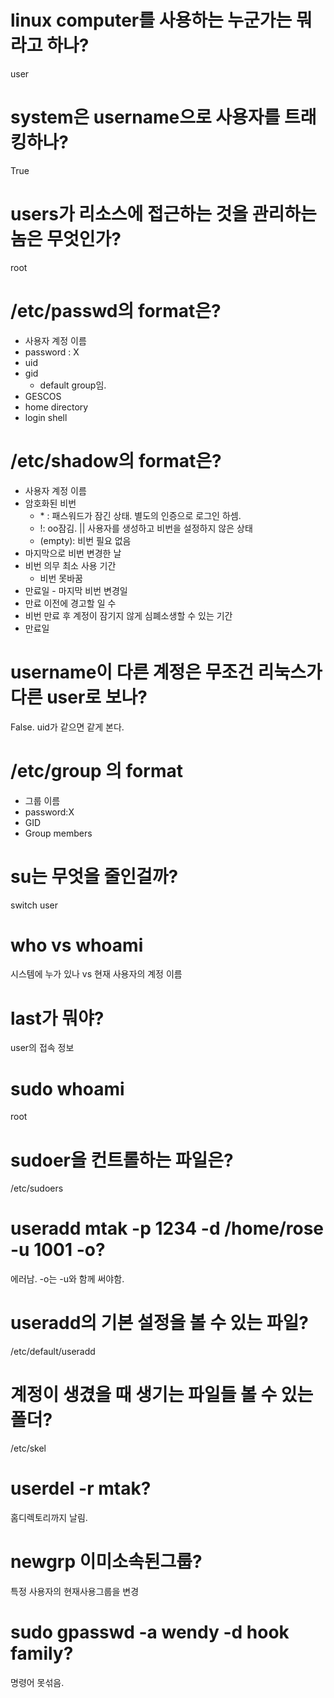 # linux computer를 사용하는 누군가는 뭐라고 하나?

user

# system은 username으로 사용자를 트래킹하나?

True

# users가 리소스에 접근하는 것을 관리하는 놈은 무엇인가?

root

# /etc/passwd의 format은?

* 사용자 계정 이름
* password : X
* uid
* gid
  * default group임.
* GESCOS
* home directory
* login shell

# 

# /etc/shadow의 format은?

* 사용자 계정 이름
* 암호화된 비번 
  * \* : 패스워드가 잠긴 상태. 별도의 인증으로 로그인 하셈.
  * !: oo잠김. || 사용자를 생성하고 비번을 설정하지 않은 상태
  * (empty): 비번 필요 없음
* 마지막으로 비번 변경한 날
* 비번 의무 최소 사용 기간 
  * 비번 못바꿈
* 만료일 - 마지막 비번 변경일
* 만료 이전에 경고할 일 수
* 비번 만료 후 계정이 잠기지 않게 심폐소생할 수 있는 기간
* 만료일

# username이 다른 계정은 무조건 리눅스가 다른 user로 보나?

False. uid가 같으면 같게 본다.

#  /etc/group 의 format

* 그룹 이름
* password:X
* GID
* Group members

# su는 무엇을 줄인걸까?

switch user

# who vs whoami

시스템에 누가 있나 vs 현재 사용자의 계정 이름

# last가 뭐야?

user의 접속 정보

# sudo whoami

root

# sudoer을 컨트롤하는 파일은?

/etc/sudoers

# useradd mtak -p  1234 -d  /home/rose -u 1001 -o?

에러남. -o는  -u와 함께 써야함.

# useradd의 기본 설정을 볼 수 있는 파일?

/etc/default/useradd

# 계정이 생겼을 때 생기는 파일들 볼 수 있는 폴더?

/etc/skel

# userdel -r mtak?

홈디렉토리까지 날림.

# newgrp 이미소속된그룹?

특정 사용자의 현재사용그룹을 변경

# sudo gpasswd -a wendy -d hook family?

명령어 못섞음.
